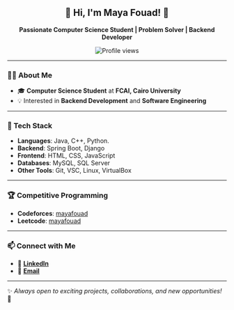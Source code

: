 <h2 align="center">🌸 Hi, I'm Maya Fouad! 🌸</h2>  
<p align="center">  
   <b>Passionate Computer Science Student | Problem Solver | Backend Developer</b>  
</p>  

<div align="center">
  <img src="https://komarev.com/ghpvc/?username=mayafouad&color=ff69b4&style=for-the-badge" alt="Profile views" />
</div>

---

### 👩‍💻 About Me  
- 🎓 **Computer Science Student** at **FCAI, Cairo University**  
- 💡 Interested in **Backend Development** and **Software Engineering**  

---

### 🔨 Tech Stack  
- **Languages**: Java, C++, Python.
- **Backend**: Spring Boot, Django
- **Frontend**: HTML, CSS, JavaScript   
- **Databases**: MySQL, SQL Server 
- **Other Tools**: Git, VSC, Linux, VirtualBox  

---

### 🏆 Competitive Programming  
- **Codeforces**: [mayafouad](https://codeforces.com/profile/mayafouad)  
- **Leetcode**: [mayafouad](https://leetcode.com/u/mayafouad/)  

---

### 📫 Connect with Me  
- 🔗 **[LinkedIn](https://www.linkedin.com/in/maya-fouad-3bb4b9226/)**  
- 📧 **[Email](mailto:mayafouad2004@gmail.com)**  
---

✨ _Always open to exciting projects, collaborations, and new opportunities!_ 🚀  
